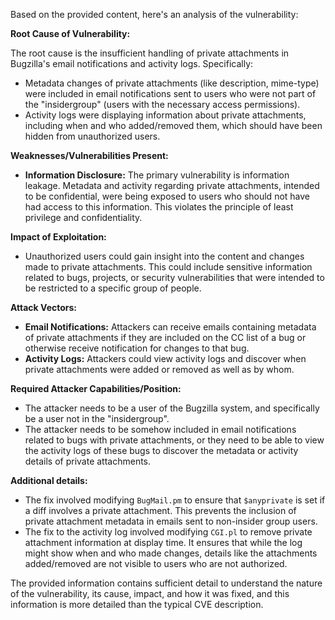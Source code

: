 Based on the provided content, here's an analysis of the vulnerability:

**Root Cause of Vulnerability:**

The root cause is the insufficient handling of private attachments in Bugzilla's email notifications and activity logs. Specifically:
   - Metadata changes of private attachments (like description, mime-type) were included in email notifications sent to users who were not part of the "insidergroup" (users with the necessary access permissions).
   - Activity logs were displaying information about private attachments, including when and who added/removed them, which should have been hidden from unauthorized users.

**Weaknesses/Vulnerabilities Present:**

- **Information Disclosure:** The primary vulnerability is information leakage. Metadata and activity regarding private attachments, intended to be confidential, were being exposed to users who should not have had access to this information. This violates the principle of least privilege and confidentiality.

**Impact of Exploitation:**

- Unauthorized users could gain insight into the content and changes made to private attachments. This could include sensitive information related to bugs, projects, or security vulnerabilities that were intended to be restricted to a specific group of people.

**Attack Vectors:**

- **Email Notifications:** Attackers can receive emails containing metadata of private attachments if they are included on the CC list of a bug or otherwise receive notification for changes to that bug.
- **Activity Logs:** Attackers could view activity logs and discover when private attachments were added or removed as well as by whom.

**Required Attacker Capabilities/Position:**

- The attacker needs to be a user of the Bugzilla system, and specifically be a user not in the "insidergroup".
- The attacker needs to be somehow included in email notifications related to bugs with private attachments, or they need to be able to view the activity logs of these bugs to discover the metadata or activity details of private attachments.

**Additional details:**

- The fix involved modifying `BugMail.pm` to ensure that `$anyprivate` is set if a diff involves a private attachment. This prevents the inclusion of private attachment metadata in emails sent to non-insider group users.
-  The fix to the activity log involved modifying `CGI.pl` to remove private attachment information at display time. It ensures that while the log might show when and who made changes, details like the attachments added/removed are not visible to users who are not authorized.

The provided information contains sufficient detail to understand the nature of the vulnerability, its cause, impact, and how it was fixed, and this information is more detailed than the typical CVE description.